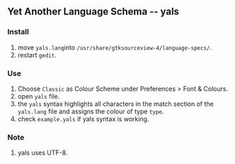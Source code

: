 ## Yet Another Language Schema -- yals

### Install
1) move `yals.lang`into `/usr/share/gtksourceview-4/language-specs/`.
2) restart `gedit`.

### Use
1) Choose `Classic` as Colour Scheme under Preferences > Font & Colours.
2) open `yals` file.
3) the `yals` syntax highlights all characters in the match section of the `yals.lang` file and assigns the colour of type `type`.
4) check `example.yals` if yals syntax is working.

### Note
1) yals uses UTF-8.
